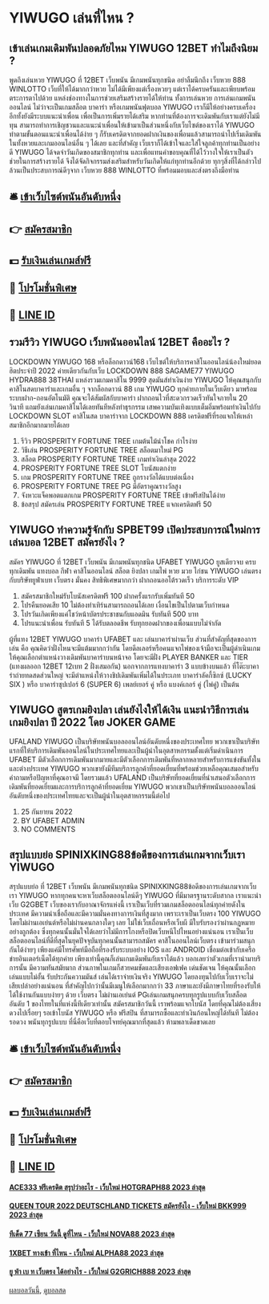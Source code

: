 # YIWUGO เล่นที่ไหน ?
## เข้าเล่นเกมเดิมพันปลอดภัยไหม YIWUGO 12BET ทำไมถึงนิยม ?
พูดถึงเล่นหวย YIWUGO ที่ 12BET เว็บพนัน มีเกมพนันทุกชนิด อย่าลืมนึกถึง เว็บหวย 888 WINLOTTO เว็บที่ให้ได้มากกว่าหวย ไม่ได้มีเพียงแต่เรื่องหวยๆ แต่เราได้ครบครันและเพียบพร้อมตระการตาไปด้วย แหล่งช่องทางในการช่วยเสริมสร้างรายได้ให้ท่าน ทั้งการเล่นหวย การเล่นเกมพนันออนไลน์ ไม่ว่าจะเป็นเกมสล็อต บาคาร่า หรือเกมพนันฟุตบอล YIWUGO เราก็มีให้อย่างครบเครื่อง อีกทั้งยังมีระบบแนะนำเพื่อน เพื่อเป็นการเพิ่มรายได้เสริม หากท่านที่ต้องการจะเดิมพันกับเราแต่ยังไม่มีทุน สามารถทำการเชิญชวนและแนะนำเพื่อนให้เข้ามาเป็นส่วนหนึ่งกับเว็บไซต์ของเราได้ YIWUGO ทำตามขั้นตอนแนะนำเพื่อนได้ง่าย ๆ ก็รับเครดิตจากยอดฝากเงินของเพื่อนแล้วสามารถนำไปเริ่มเดิมพันในทั้งหวยและเกมออนไลน์อื่น ๆ ได้เลย และที่สำคัญ เว็บเราก็ได้เข้าใจและใส่ใจลูกค้าทุกท่านเป็นอย่างดี YIWUGO ได้จดจำวันเกิดของสมาชิกทุกท่าน และเพื่อแทนคำขอบคุณที่ได้ไว้วางใจให้เราเป็นตัวช่วยในการสร้างรายได้ จึงได้จัดกิจกรรมส่งเสริมสำหรับวันเกิดให้แก่ทุกท่านอีกด้วย ทุกๆสิ่งที่ได้กล่าวไป ล้วนเป็นประสบการณ์ดีๆจาก เว็บหวย 888 WINLOTTO ที่พร้อมมอบและส่งตรงถึงมือท่าน

## 🛎 [เข้าเว็บไซต์พนันอันดับหนึ่ง](https://bit.ly/3SdLNi2)
## 👉 [สมัครสมาชิก](https://bit.ly/3SdLNi2)
## 💵 [รับเงินเล่นเกมส์ฟรี](https://bit.ly/3dyRKHj)
## 👑 [โปรโมชั่นพิเศษ](https://bit.ly/3dyRKHj)
## 📱 [LINE ID](https://bit.ly/3dyRKHj)

## รวมรีวิว YIWUGO เว็บพนันออนไลน์ 12BET คืออะไร ?
LOCKDOWN YIWUGO 168 หรือล็อกดาวน์168 เว็บไซต์ให้บริการคาสิโนออนไลน์น้องใหม่ยอดฮิตประจำปี 2022 ค่ายเดียวกันกับเว็บ LOCKDOWN 888 SAGAME77 YIWUGO HYDRA888 38THAI แหล่งรวมเกมคาสิโน 9999 สุดมันส์ทำเงินง่าย YIWUGO ให้คุณสนุกกับคาสิโนสดบาคาร่าและเกมอื่น ๆ จากล็อกดาวน์ 88 เกม YIWUGO ทุกค่ายภายในเว็บเดียว มาพร้อมระบบฝาก-ถอนอัตโนมัติ คุณจะได้สัมผัสกับบาคาร่า ฝากถอนไวที่สะดวกรวดเร็วทันใจภายใน 20 วินาที แถมยังเล่นเกมคาสิโนได้เลยทันทีหลังทำธุรกรรม เสพความบันเทิงแบบเต็มอิ่มพร้อมทำเงินไปกับ LOCKDOWN SLOT คาสิโนสด บาคาร่าจาก LOCKDOWN 888 เครดิตฟรีที่รอแจกให้เหล่าสมาชิกอีกมากมายได้เลย
1. รีวิว PROSPERITY FORTUNE TREE เกมต้นไม้นำโชค กำไรง่าย
2. วิธีเล่น PROSPERITY FORTUNE TREE สล็อตมาใหม่ PG
3. สล็อต PROSPERITY FORTUNE TREE เกมทำเงินล่าสุด 2022
4. PROSPERITY FORTUNE TREE SLOT โบนัสแตกง่าย
5. เกม PROSPERITY FORTUNE TREE ถูกรางวัลได้แบบต่อเนื่อง
6. PROSPERITY FORTUNE TREE PG มีอัตราคูณรางวัลสูง
7. จังหวะแจ็คพอตแตกเกม PROSPERITY FORTUNE TREE เข้าฟรีสปินได้ง่าย
8. ข้อสรุป สมัครเล่น PROSPERITY FORTUNE TREE แจกเครดิตฟรี 50

## YIWUGO ทำความรู้จักกับ SPBET99 เปิดประสบการณ์ใหม่การเล่นบอล 12BET สมัครยังไง ?
สมัคร YIWUGO ที่ 12BET เว็บพนัน มีเกมพนันทุกชนิด UFABET YIWUGO ยูสเดียวจบ ครบทุกเดิมพัน แทงบอล กีฬา คาสิโนออนไลน์ สล็อต ยิงปลา เกมไพ่ หวย มวย ไก่ชน YIWUGO เล่นตรงกับบริษัทยูฟ่าเบท เว็บตรง มั่นคง สิทธิพิเศษมากกว่า ฝากถอนออโต้รวดเร็ว บริการระดับ VIP
1. สมัครสมาชิกใหม่รับโบนัสเครดิตฟรี 100 ฝากครั้งแรกรับเพิ่มทันที 50
2. โปรคืนยอดเสีย 10 ไม่ต้องทำเทิร์นสามารถถอนได้เลย เงื่อนไขเป็นไปตามเว็บกำหนด
3. โปรวันเกิดเพียงแค่โชว์หน้าบัตรประชาชนกับแอดมิน รับทันที 500 บาท
4. โปรแนะนำเพื่อน รับทันที 5 ได้รับตลอดชีพ รับทุกยอดฝากของเพื่อนแบบไม่จำกัด

ผู้ที่แทง 12BET YIWUGO บาคาร่า UFABET และ เล่นบาคาร่าผ่านเว็บ ส่วนที่สำคัญที่สุดของการเล่น คือ คุณคิดว่าฝั่งไหนจะมีแต้มมากกว่ากัน โดยดีลเลอร์หรือคนแจกไพ่ของเจ้ามือจะเป็นผู้ดำเนินเกม ให้คุณเลือกตำแหน่งวางเดิมพันบาคาร่าบนหน้าจอ โดยจะมีฝั่ง PLAYER BANKER และ TIER (แทงผลออก 12BET 12เบท 2 ฝั่งเสมอกัน)
นอกจากการแทงบาคาร่า 3 แบบข้างบนแล้ว ที่โต๊ะบาคาร่าถ่ายทดสดส่วนใหญ่ จะมีตำแหน่งให้วางชิปเดิมพันเพิ่มได้ในประเภท บาคาร่าลัคกี้ซิกซ์ (LUCKY SIX ) หรือ บาคาร่าซุปเปอร์ 6 (SUPER 6) เพลย์เยอร์ คู่ หรือ แบงค์เกอร์ คู่ (ไพ่คู่) เป็นต้น

## YIWUGO สูตรเกมยิงปลา เล่นยังไงให้ได้เงิน แนะนำวิธีการเล่น เกมยิงปลา ปี 2022 โดย JOKER GAME
UFALAND YIWUGO เป็นบริษัทพนันบอลออนไลน์อันดับหนึ่งของประเทศไทย พวกเขาเป็นบริษัทแรกที่ให้บริการเดิมพันออนไลน์ในประเทศไทยและเป็นผู้นำในอุตสาหกรรมตั้งแต่เริ่มดำเนินการ UFABET มีตัวเลือกการเดิมพันมากมายและมีตัวเลือกการเดิมพันที่หลากหลายสำหรับการแข่งขันทั้งในและต่างประเทศ YIWUGO พวกเขายังมีทีมบริการลูกค้าที่ยอดเยี่ยมที่พร้อมช่วยเหลือคุณเสมอสำหรับคำถามหรือปัญหาที่คุณอาจมี โดยรวมแล้ว UFALAND เป็นบริษัทที่ยอดเยี่ยมที่นำเสนอตัวเลือกการเดิมพันที่ยอดเยี่ยมและการบริการลูกค้าที่ยอดเยี่ยม YIWUGO พวกเขาเป็นบริษัทพนันบอลออนไลน์อันดับหนึ่งของประเทศไทยและจะเป็นผู้นำในอุตสาหกรรมนี้ต่อไป
1. 25 กันยายน 2022
2. BY UFABET ADMIN
3. NO COMMENTS

## สรุปแบบย่อ SPINIXKING88ข้อดีของการเล่นเกมจากเว็บเรา YIWUGO
สรุปแบบย่อ ที่ 12BET เว็บพนัน มีเกมพนันทุกชนิด SPINIXKING88ข้อดีของการเล่นเกมจากเว็บเรา YIWUGO หากทุกคนจะหาเว็บสล็อตออนไลน์ดีๆ YIWUGO ที่มีมาตรฐานระดับสากล เราแนะนำเว็บ G2GBET เว็บของเรากับอาณาจักรแห่งนี้ เราเป็นเว็บที่รวมเกมสล็อตออนไลน์ทุกค่ายดังในประเทศ มีความน่าเชื่อถือและมีความมั่นคงทางการเงินที่สูงมาก เพราะเราเป็นเว็บตรง 100 YIWUGO โดยไม่ผ่านเอเย่นต์หรือไม่ผ่านคนกลางใดๆ เลย ไม่ใช่เว็บเถื่อนหรือเว็บผี มีใบรับรองว่าผ่านกฎหมายอย่างถูกต้อง ซึ่งทุกคนนั้นมั่นใจได้เลยว่าไม่มีการโกงหรือปิดเว็บหนีไปไหนอย่างแน่นอน เราเป็นเว็บสล็อตออนไลน์ที่ดีที่สุดในยุคปัจจุบันทุกคนนั้นสามารถสมัคร คาสิโนออนไลน์เว็บตรง เข้ามาร่วมสนุกกันได้ง่ายๆ เพียงแค่มีโทรศัพท์มือถือที่รองรับระบบอย่าง IOS และ ANDROID เชื่อมต่อเข้ากับเครือข่ายอินเตอร์เน็ตได้ทุกค่าย เพียงเท่านี้คุณก็เล่นเกมเดิมพันกับเราได้แล้ว บอกเลยว่าตัวเกมที่เรานำมาบริการนั้น มีความทันสมัยมาก ส่วนภาพในเกมก็สวยคมชัดและเสียงเอฟเฟค เด่นชัดเจน ให้คุณนั้นเลือกเล่นแบบไม่อั้น รับประกันความมันส์ เล่นได้เราจ่ายเงินจริง YIWUGO โดยลงทุนไปกับเว็บเราจะไม่เสียเปล่าอย่างแน่นอน ที่สำคัญไปกว่านั้นมีเมนูให้เลือกมากกว่า 33 ภาษาและยังมีภาษาไทยที่รองรับให้ได้ใช้งานกันแบบง่ายๆ ด้วย เว็บตรง ไม่ผ่านเอเย่นต์ PGเล่นเกมสนุกครบทุกรูปแบบกับเว็บสล็อตอันดับ 1 ของไทยในที่แห่งนี้ทีเดียวเท่านั้น สมัครสมาชิกวันนี้ เราพร้อมแจกโบนัส โดยที่คุณไม่ต้องเสี่ยงดวงไปเรื่อยๆ รอเข้าโบนัส YIWUGO หรือ ฟรีสปิน ที่สามารถซื้อและทำเงินก้อนใหญ่ได้ทันที ไม่ต้องรอดวง พนันทุกรูปแบบ ที่นี่คือเว็บที่ตอบโจทย์คุณมากที่สุดแล้ว ห้ามพลาเด็ดขาดเลย

## 🛎 [เข้าเว็บไซต์พนันอันดับหนึ่ง](https://bit.ly/3SdLNi2)
## 👉 [สมัครสมาชิก](https://bit.ly/3SdLNi2)
## 💵 [รับเงินเล่นเกมส์ฟรี](https://bit.ly/3dyRKHj)
## 👑 [โปรโมชั่นพิเศษ](https://bit.ly/3dyRKHj)
## 📱 [LINE ID](https://bit.ly/3dyRKHj)

#### [ACE333 ฟรีเครดิต สรุปว่าอะไร - เว็บใหม่ HOTGRAPH88 2023 ล่าสุด](https://atom.io/themes/ace333%20ฟรีเครดิต%20สรุปว่าอะไร%20-%20เว็บใหม่%20hotgraph88%202023%20ล่าสุด)
#### [QUEEN TOUR 2022 DEUTSCHLAND TICKETS สมัครยังไง - เว็บใหม่ BKK999 2023 ล่าสุด](https://atom.io/themes/queen%20tour%202022%20deutschland%20tickets%20สมัครยังไง%20-%20เว็บใหม่%20bkk999%202023%20ล่าสุด)
#### [ทีเด็ด 77 เซียน วันนี้ ดูที่ไหน - เว็บใหม่ NOVA88 2023 ล่าสุด](https://atom.io/themes/ทีเด็ด%2077%20เซียน%20วันนี้%20ดูที่ไหน%20-%20เว็บใหม่%20nova88%202023%20ล่าสุด)
#### [1XBET ทางเข้า ที่ไหน - เว็บใหม่ ALPHA88 2023 ล่าสุด](https://atom.io/themes/1xbet%20ทางเข้า%20ที่ไหน%20-%20เว็บใหม่%20alpha88%202023%20ล่าสุด)
#### [ยู ฟ่า เบ ท เว็บตรง ได้อย่างไร - เว็บใหม่ G2GRICH888 2023 ล่าสุด](https://atom.io/themes/ยู%20ฟ่า%20เบ%20ท%20เว็บตรง%20ได้อย่างไร%20-%20เว็บใหม่%20g2grich888%202023%20ล่าสุด)

[ผลบอลวันนี้](https://siamsport.tv "ผลบอลวันนี้"), [ดูบอลสด](https://siamsport.tv/ดูบอลสด "ดูบอลสด")